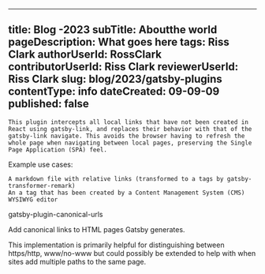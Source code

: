---

title: Blog -2023
subTitle: Aboutthe world
pageDescription: What goes here
tags: Riss Clark
authorUserId: RossClark
contributorUserId: Riss Clark
reviewerUserId: Riss Clark
slug: blog/2023/gatsby-plugins
contentType: info
dateCreated: 09-09-09
published: false
---------------

    This plugin intercepts all local links that have not been created in React using gatsby-link, and replaces their behavior with that of the gatsby-link navigate. This avoids the browser having to refresh the whole page when navigating between local pages, preserving the Single Page Application (SPA) feel.

Example use cases:

    A markdown file with relative links (transformed to a tags by gatsby-transformer-remark)
    An a tag that has been created by a Content Management System (CMS) WYSIWYG editor

gatsby-plugin-canonical-urls

Add canonical links to HTML pages Gatsby generates.

This implementation is primarily helpful for distinguishing between https/http, www/no-www but could possibly be extended to help with when sites add multiple paths to the same page.
